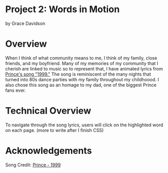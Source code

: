 # Project 2: Words in Motion

by Grace Davidson

# Overview

When I think of what community means to me, I think of my family, close friends, and my boyfriend. Many of my memories of my community that I cherish are linked to music so to represent that, I have animated lyrics from <a href="https://youtu.be/rblt2EtFfC4?feature=shared">Prince's song "1999."</a> The song is reminiscent of the many nights that turned into 80s dance parties with my family throughout my childhoood. I also chose this song as an homage to my dad, one of the biggest Prince fans ever.

# Technical Overview

To navigate through the song lyrics, users will click on the highlighted word on each page. (more to write after I finish CSS)

# Acknowledgements

Song Credit: <a href="https://youtu.be/rblt2EtFfC4?feature=shared">Prince - 1999</a>
 
